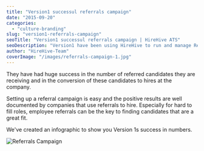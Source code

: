```yaml
---
title: "Version1 successul referrals campaign"
date: "2015-09-20"
categories:
  - "culture-branding"
slug: "version1-referrals-campaign"
seoTitle: "Version1 successul referrals campaign | HireHive ATS"
seoDescription: "Version1 have been using HireHive to run and manage Referrals Campaigns across their company. Have a look at the results they got!"
author: "HireHive-Team"
coverImage: "/images/referrals-campaign-1.jpg"
---
```


They have had huge success in the number of referred candidates they are receiving and in the conversion of these candidates to hires at the company.

Setting up a referral campaign is easy and the positive results are well documented by companies that use referrals to hire. Especially for hard to fill roles, employee referrals can be the key to finding candidates that are a great fit.

We've created an infographic to show you Version 1s success in numbers.

![Referrals Campaign](/images/Version1-Referrals-Campaign.png)
